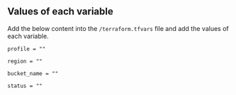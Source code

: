 ## Values of each variable

Add the below content into the `/terraform.tfvars` file and add the values of each variable.
```
profile = ""

region = ""

bucket_name = ""

status = ""

```
